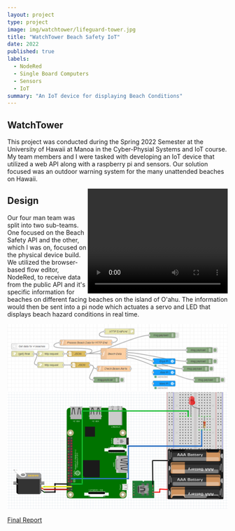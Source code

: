 ```yaml
---
layout: project
type: project
image: img/watchtower/lifeguard-tower.jpg
title: "WatchTower Beach Safety IoT"
date: 2022
published: true
labels:
  - NodeRed
  - Single Board Computers
  - Sensors
  - IoT
summary: "An IoT device for displaying Beach Conditions"
---
```


## WatchTower
This project was conducted during the Spring 2022 Semester at the University of Hawaii at Manoa in the Cyber-Physial Systems and IoT course. My team members and I were tasked with developing an IoT device that utilized a web API along with a raspberry pi and sensors. Our solution focused was an outdoor warning system for the many unattended beaches on Hawaii. 

<div class="text-center p-4">
<video width="320" height="240" controls style="float:right;">
  <source src="../img/watchtower/watchtower-vid.mp4" type="video/mp4">
Your browser does not support the video tag.
</video>
</div>

## Design
Our four man team was split into two sub-teams. One focused on the Beach Safety API and the other, which I was on, focused on the physical device build. We utilized the browser-based flow editor, NodeRed, to receive data from the public API and it's specific information for beaches on different facing beaches on the island of O'ahu. The information would then be sent into a pi node which actuates a servo and LED that displays beach hazard conditions in real time. 

<div class="text-center p-4">
<img class="img-thumbnail" src="../img/watchtower/cloud-IoT.png" width="800px">
<img class="img-thumbnail" src="../img/watchtower/watchtower-hardware.png" width="800px">
</div>

<div>
<p><a href="../reports/WatchTower-IoT-Project.pdf">Final Report</a></p>
</div>
